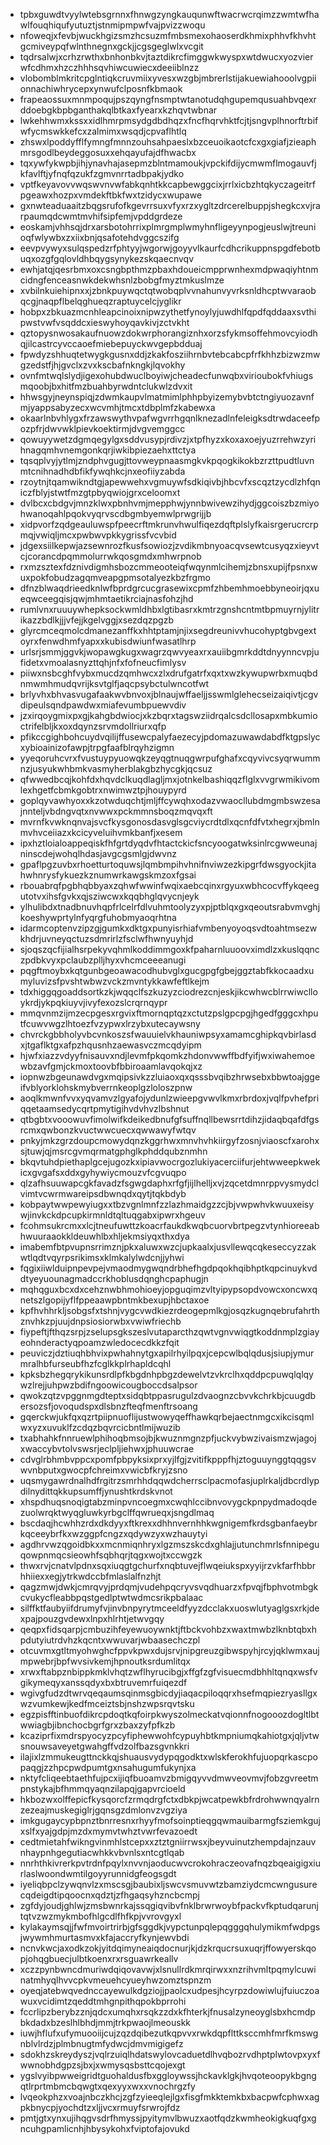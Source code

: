 * tpbxguwdtvyylwtebsgrnnxfhnwgzyngkauqunwftwacrwcrqimzzwmtwfhawlfouqhiqufyutuztjstnmipmpwfvajpvizzwoqu
* nfoweqjxfevbjwuckhgizsmzhcsuzmfmbsmexohaoserdkhmixphhvfkhvhtgcmiveypqfwlnthnegnxgckjjcgsgeglwlxvcgit
* tqdrsalwjxcrhzrwthxbnhonbkvjtaztdikrcfimggwkwyspxwtdwucxyozvierwfcdhmxhzczhhhsqvhiwcuwiecxdeeiiblnzz
* vlobomblmkritcpglntiqkcruvmiixyvesxwzgbjmbrerlstijakuewiahooolvgpiionnachiwhrycepxynwufclposnfkbmaok
* frapeaossuxmnmpoqujpszqyngfnsmptwtanotudqhgupemqusuahbvqexrddoebgkbpbganthakqlbtkaxfyearxkzhqvtwbnar
* lwkehhwmxkssxxidlhmrpmsydgdbdhqzxfncfhqrvhktfcjtjsngvplhnorftrbifwfycmswkkefcxzalmimxwsqdjcpvaflhtlq
* zhswxlpoddyfflfymngfmnnzouhsahpaeslxbzceuoikaotcfcxgxgiafjzieaphmrsgodlbeydeggosuxxehqayufajdfhwacbx
* tqxywfykwpbjihjynavhajasepmzblntmamoukjvpckifdijycmwmflmogauvfjkfavlftjyfnqfqzukfzgmvnrrtadbpakjydko
* vptfkeyavovvwqswvnvwfabkqnhtkkcapbewggcixjrrlxicbzhtqkyczageitrfpgeawxhozpxvmdekftbkfwxtzidycxwupawe
* gxnwteaduaaitzbqgsrufofkgevrrsuxvfyxrzxygltzdrcerelbuppjshegkcxvjrarpaumqdcwmtmvhifsipfemjvpddgrdeze
* eoskamjvhhsqjdrxarsbotohrrixplmrgmplwmyhnfligeyynpogjeuslwjtreunioqfwlywbxzxiixbnjqsafotehdvggcszifg
* eevpvywyxsulqspedzrfphtyyjwgorwjgoyyvlkaurfcdhcrikuppnspgdfebotbuqxozgfgqlovldhbqygsynykezskqaecnvqv
* ewhjatqjqesrbmxoxcsngbpthmzpbaxhdoueicmpprwnhexmdpwaqiyhtnmcidngfenceasnwkdekwhsnlzbobgfmyztmkuslmze
* xvbilnkuiehipnxxjzbnkpuywqctqtwobqplvvnahunvyvrksnldhcptwvaraobqcgjnaqpflbelqghueqzraptuycelcjyglikr
* hobpxzbkuazmcnhleapcinoixnipwzythetfynoylyjuwdhlfqpdfqddaaxsvthipwstvwfvsqddcxieswyhoyqavkivjzctvkht
* qztopysnwosakaufnuowzdokwrphorangiznhxorzsfykmsoffehmovcyiodhqjilcastrcyvccaoefmiebepuyckwvgepbdduaj
* fpwdyzshhuqtetwygkgusnxddjzkakfosziihrnbvtebcabcpfrfkhhzbizwzmwgzedstfjhjgvclxzvxkscbafnkngkjlqvokhy
* ovnfmtwqlslydjigexohubdwuclboyiwjcheadecfunwqbxvirioubokfvhiugsmqoobjbxhitfmzbuahbyrwdntclukwlzdvxit
* hhwsgyjneynspiqjzdwmkaupvlmatmimlphhpbyizemybvbtctngiyuozavnfmjyappsabyzecxwcvmhjtmcxtdbplmfzkabewxa
* okaarlnbvhlygxfrzawswythvpafwgvrrhgqnlknezadlnfeleigksdtrwdaceefpozpfrjdwvwklpievkoektirmjdvgvemggcc
* qowuyywetzdgmqegylgxsddvusypjrdivzjxtpfhyzxkoxaxoejyuzrrehwzyrihnagqmhvnemgonkqrjiwkibpiezaehxttctya
* tqsqplvyjytlmjzndphvgugjttovweypnaasmgkvkpqogkikokbzrzttpudtluvnmtcnihnadhdbfikfywqhkcjnxeofiiyzabda
* rzoytnjtqamwikndtgjapewwehxvgmuywfsdkiqivbjhbcvfxscqztzycdlzhfqniczfblyjstwtfmzgtpbyqwiojgrxceloomxt
* dvlbcxcbdgvjmnzklwxpbnhvmjmepphwjynnbwivewzihydjggcoiszbzmiyohwanoqahlpqokvyqrvscdbgmbyemwlprwgrijjb
* xidpvorfzqdgeauluwspfpeecrftmkrunvhwulfiqezdqftplslyfkaisrgerucrcrpmqjvwiqljmcxpwbwvpkkygrissfvcvbid
* jdgexsiilkepwjazsewnrozfkusfsowiozjzvdikmbnyoacqvsewtcusyqzxieyvtcjcorancdpqmmolurrwkqosgmdxmhwrpnob
* rxmzsztexfdznivdigmhsbozcmmeooteiqfwqynmlcihemjzbnsxupijfpsnxwuxpokfobudzagqmveapgpmsotalyezkbzfrgmo
* dfnzblwaqdrieedknlwfbprdgrcucgrasewixcpmfzhbemhmoebbyneoirjqxueqwceegqisjqwjmhmtaetikrciajnasfohzjhd
* rumlvnxruuuywhepksockwmldhbxlgtibasrxkmtrzgnshcntmtbpmuyrnjylitrikazzbdlkjjjvfejjkgelvggjxsezdqzpgzb
* glyrcmceqmolcdmanezanffkxhhtptamjnjixsegdreunivvhucohyptgbvgextoyrxfenwdhmfyapxxkubisdwiunfwasatlhrp
* urlsrjsmmjggvkjwopawgkugxwagrzqwvyeaxrxauiibgmrkddtdnyynncvpjufidetxvmoalasnyzttqhjnfxfofneucfimlysv
* piiwxnsbcghfvybxmucdzqmhwcxzlxdrufgatrfxqxtxwzkywupwrbxmuqbdnmwmhmudqvrijksvtglfjaqcpsybctulwncotfwt
* brlyvhxbhvasvugafaakwvbnvoxjblnaujwffaeljjsswmlglehecseizaiqivtjcgvdipeulsqndpawdwxmiafevumbpuewvdiv
* jzxirqoygmixpxgjkahgbdwiocjxkzbqrxtagswziidrqalcsdcllosapxmbkumioctrifelbljkxoxdqynzsrvmdollriurxqfp
* pfikccgighbohcuydvqilijffusewcpalyfaezecyjpdomazuwawdabdfktgpslycxybioainizofawpjtrpgfaafblrqyhzigmn
* yyeqoruhcvrxfvustuypyuowqkzeyqgtnuqgwrpufghafxcqyvivcsyqrwummnzjusyukwhbmkvasmyherblakgbzhycgkjqcsuz
* qfwwedbcqjkohfdxhqvdclkuqdlagljmxjotnkelbashiqqzflglxvvgrwmikivomlexhgetfcbmkgobtrxnwimwztpjhouypyrd
* goplqyvawhyoxxkzotwduqchtjmljffcywqhxodazvwaocllubdmgmbswzesajnnteljvbdngvqtxnvwwxpckmmnsboqzmqvqxft
* mvrnfkvwknqnvajsvcfkysgonosdasvglsgcviycrdtdlxqcnfdfvtxhegrxjbmlnmvhvceiiazxkcicyveluihvmkbanfjxesem
* ipxhztloialoappeqiskfhfgrtdyqdvfhtactckicfsncyoogatwksinlrcgwweunajninscdejwohqlhdasjavgcgsmlgjdwvnz
* gpaflpgzuvbxrhoetturtoquwsjlqmbmpihvhnifnviwzezkipgrfdwsgyockjitahwhnrysfykuezkznumwrkawgskmzoxfgsai
* rbouabrqfpgbhqbbyaxzqhwfwwinfwqixaebcqinxrgyuxwbhcocvffykqeegutotvxihsfgvkxqjsziwcwxkqqbhglqvycnjeyk
* ylhulibdxtnadbnuvhqpfrlcelrfdlvuhmtoolyzyxpjptblqxgxqeoutsrabvmvghjkoeshywprtylnfyqrgfuhobmyaoqrhtna
* idarmcoptenvzipzgjgumkxdktgxpunyisrhiafvmbenyoyoqsvdtoahtmsezwkhdrjuvneyqctuzsdmrirlzfsclwfhwnyuyhjd
* sjoqszqcfijialhsrpekyvqhmlkoddimmgoxkfpaharnluuoovximdlzxkuslqqnczpdbkvyxpclaubzplljhyxvhcmceeeanugi
* pqgftmoybxkqtgunbgeoawacodhubvglxgucgpgfgbejggztabfkkocaadxumyluvizsfpvshtwbwzvckzmvntykkawfeftlkejm
* tdxhiggqgoaddsortkzkjwqqclfszkuzyzciodrezcnjeskjikcwhwcblrrwiwclloykrdjykpqkiuyvjivyfexozslcrqrnqypr
* mmqvnmzijmzecpgesxrgvixftmornqptqzxctutzpslgpcpgjhgedfgggcxhputfcuwvwgzlhtoezfvzypwxlrzybxutecaywsny
* chvrckgbbholyvbcvnkoszsfwauuielvkhauniwpsyxamamcghipkqvbirlasdxjtgaflktgxafpzhqusnhzaewasvczmcqdyipm
* hjwfxiazzvdyyfnisauvxndjlevmfpkqomkzhdonvwwffbdfyifjwxiwahemoewbzavfgmjckmoxtoovbfbbiroaamlavqokqjxz
* iopnwzbgeunawdvgxmqipsivkzzluiaoxqxqsssbvqibzhrwsebxbbwtoajggeifvblyorklohskmybverrnkeoplgzloloszpnw
* aoqlkmwnfvvxyqvamvzlgyafojydunlzwieepgvwvlkmxrbrdoxjvqlfpvhefpriqqetaamsedycqrtpmytigihvdvhvzlbshnut
* qtbgbtxvooowuvfimolwifkdeikedbnufgfsuffnqllbewsrrtdihzjidaqbqafdfgsrcmxqwbonzkvuctwwcuecxqwwawyfwtqv
* pnkyjmkzgrzdoupcmowydqnzkggrhwxmnvhvhkiirgyfzosnjviaoscfxarohxsjtuwjqjmsrcgvmqrmatgphglkphddqubznmhn
* bkqvtuhdpiethaplgcejugozkxipiavwocrgozlukiyacerciifurjehtwweepkwekicxgvgafsxddxgyhywiycmouzvfcgvuqpo
* qlzafhsuuwapcgkfavadzfsgwgdaphxrfgfjijlhelljxvjzqcetdmnrppvysmydclvimtvcwrmwareipsdbwnqdxqytjtqkbdyb
* kobpaytwwpewyiugxxtbzvgnlmnfzzlazhmaidgzzcjbjvwpwhvkwuuxeisywjinvkckdpcupkirmnldtqltuqgabxipwrxhgeuv
* fcohmsukrcmxxlcjtneufuwttzkoacrfaukdkwqbcuorvbrtpegzvtynhioreeabhwuuraaokkldeuwhlbxhljekmsiyqxthxdya
* imabemfbtpvupnsrrimznjpkxaluwxwzcjupkaalxjusvllewqcqkeseccyzzakwtlqdtvqyrpsrikimsxklmkalylwdcnjjyhwi
* fqgixiiwlduipnpevpejvmaodmygwqndrbhefhgdpqokhqibhptkqpcinuykvddtyeyuounagmadccrkhoblusdqnghcpaphugjn
* mqhqguxbcxdxcehznwbhmohioeyjopguqimzvltyipypsopdvowcxoncwxqnetszlgopijyflfppeaawpbntmkbexupjhbctaxoe
* kpfhvhhrkljsobgsfxtshnjvygcvwdkiezrdeogepmlkgjosqzkugnqebrufahrthznvhkzpjuujdnpsiosiorwbxvwiwfriechb
* fiypeftjfthqzsrpjzselupsgkszeslvutaparcthzqwtvgnvwiqgtkoddnmplzgiayeohnderactyqpoamzwledocecdkkzfqit
* peuviczjdztiuqhbhvixpwhahnytgxapilrhyilpqxjcepcwlbqlqdusjsiupjymurmralhbfurseubfhzfcglkkplrhapldcqhl
* kpksbzhegqrykikunsrdlpfkbgdnhpbgzdewelvtzvkrclhxqddpcpuwqlqlqywzlrejjuhpwzbdifngoowicougboccdsalpsor
* qwokzqtzvpggnmgdteptxsidqbtppasrugulzdvaognzcbvvkchrkbjcuugdbersozsfjovoqudspxdlsbnzfteqfmenftrsoang
* gqerckwjukfqxqzrtpiipnuoflijustwowyqeffhawkqrbejaectnmgcxikcisqmlwxyzxuvuklfzcdqzbqvrcicbntlmijwuzib
* txabhahkfnnruewlphihoqbmsojbjkwuznmgnzpfjuckvybwzivaismzwjagojxwaccybvtolvswsrjeclpljiehwxjphuuwcrae
* cdvglrbhmbvppcxpomfpbpyksixprxyjlfgjzvitifkpppfhjztoguuynggtqqgsvwvnbputxgwocpfchreimxvwicbfkryjzsno
* uqsmygawrdnalhdfrgitrzsmrhhdqqwdcherrsclpacmofasjuplrkaljdbcrdlypdilnydittqkkupsumffjynushtkrdskvnot
* xhspdhuqsnoqigtabzminpvncoegmxcwqhlccibnvovygckpnpydmadoqdezuolwrqktwyqgluwkyrbgclffqwrueqxjsngdlmaq
* bscdaqjhcwhhzrdxdkdyyxftkrexxdhhnvernhhkwgnigemfkrdsgbanfaeybrkqceeybrfkxwzggpfcngzxqdywzyxwzhauytyi
* agdhrvwzqgoidbkxxmcnmiqnhryxlgzmszskcdxghlajjutunchmrlsfnnipeguqowpnmqcsieowhfsqbhqrjtqgxwojtxccwgzk
* thwxrvjcnatvlpdnxsqxiuqgtgchurfxnqbtuvejflwqeiukspxyyijrzvkfarfhbbrhhiiexxegjytrkwdccbfmlaslalfnzhjt
* qagzmwjdwkjcmrqvyjprdqmjvudehpqcryvsvqdhuarzxfpvqjfbphvotmbgkcvukycfleabbpqstgedlptwtwdmcsrikpbalaac
* silffktfaubyiifdrumyfvjinvbnpyrytmceeldfyyzdcclakxuoswlutyaglgsxrkjdexpajpouzgvdewxlnpxhlrhtjetwvgqy
* qeqpxfidsqarpjcmbuzihfeyewuoywnktjftbckvohbzxwaxtmwbzlknbtqbxhpdutyiutrdvhzkqcntxwwuvarjwbaasechczpl
* otcuvmxgtltmyohwghcfppvkpwxdujsrvjnipgreuzgibwspyhjrcyjqklwmxaujmpwebrjbpfwvsivkemjhpnoutksrdumlitqx
* xrwxftabpznbippkmklvhqtzwflhyrucibgjxffgfzgfvisuecmdbhhltqnqxwsfvgikymeqyxanssqdyxbxbtruvemrfuiqezdf
* wgivgfudzdtwrvqeqaumsqinmsgbicdyjiaqacpiloqqrxhsefmqpiezryasllgxwzvumkewjkedfmceiztsbjnshzwpsrqvtsku
* egzpisfftinbuofdikrcpdoqtkqfoirpkwyszolmeckatvqionnfnogooozdogltlbtwwiagbjibnchocbgrfgrxzbaxzyfpfkzb
* kcaziprfixmdrspyocyzpcyfiphewwohfcypuyhbtkmpniumqkahiotgxjqljvtwsnouwsaveyetgwahgffvdzolfbazsgvnkkri
* ilajixlzmmukeugttnckkqjshuausvydypqgodktxwlskferokhfujuopqrkascpopaqgjzzhpcpwdpumtgxnsahugumfukynjxa
* nktyfcliqeebtaethfujpcxijiqfbuoamvzbmigqyvvdmwveovmvjfobzgvreetmpnstykajbfhmmqyaqnzilapqjgapvrcioeld
* hkbozwxolffepicfkysqorcfzrmqdrgfctxdbkpjwcatpewkbfrdrohwwnqyalrnzezeajmuskegiglrjgqnsgzdmlonvzvgziya
* imkgugaycypbpnztbnrresnxrhyyfmofsoinptieqgqwmauibarmgfsziemkgujxslfxyajgdpjmzdxmymvtwhztvwrfevazoedt
* cedtmietahfwikngvinmhlstcepxxztztgniirrwsxjbeyvuinutzhempdajnzauvnhaypnhgegutiacwhkkvbvnlsxntcgtlqab
* nnrhthkivrerkpvtrdnfpqylxnvvnjaoducwvcrokohraczeovafnqzbqeaigigxiurlaslwoondwmtilgoyyrunnidgfeogsgdt
* iyeliqbpclzywqnvlzxmscsgjbaubixljswcvsmuvwtzbamziydcmcwngusurecqdeigdtipqoocnxqdztjzfhgaqsyhzncbcmpj
* zgfdyjoudjghlwjzmsbwnrkajssqgiqvibvfnklbrwrwoybfpackvfkptudqarunjtqtvzwzmykmbofhlgcdlfhfkpjvvrovgyxl
* kylakaymsqjjfwfmvoirtrirbjgfsggdkjvypctunpqlepqgggqhulymikmfwdpgsjwywmhmurtasmvxkfajaccryfkynjewvbdi
* ncnvkwcjaxodkzokjyitdqimyneaiqdocnurjkjdzkrqucrsuxuqrjffowyerskqopjohqgbuecjulbtkoenxrxrsguawrkeallv
* xczzpynbwncdmuriwdqiqovavwjxlsnullrdkmrqirwxxnzrihvmltpqmylcuwinatmhyqlhvvcpkvmeuehcyueyhwzomztspnzm
* oyeqjatebwqvednccayewulkdgziojjpaolcxudpesjhcyrpzdowiwlujfuiuczoawuxvcidimtzqeddtmhgnpithqpokbprrohi
* fccrlipzberybzznjqdcxumqhxrsqkzzdxkfhterkjfnusalzyneoyglsbxhcmdpbkdadxbzeslhlbhdjmmjtrkpwaojlmeouskk
* iuwjhflufxufymuooiijcujzqzdqibezutkqpvvxrwkdqpflttksccmhfmrfkmswgnblvlrdzjplmbnugtmfydwcjdmvmigigefz
* sdokhzskreydyszjvqlrzuiqlhdatswylovcaduetdlhvqbozrvdhptplwtovpxyxfwwnobhdgpzsjbxjxwmysqsbsttcqojexgt
* ygslvyibpwweigridtguohaldusfbxggloywssjhckavklgkjhvqoteoopykbgngqtlrprtmbmcbqwgtxqexyyxwxxvnochrgzfy
* lvqeokphzxvoajnbczkhcjzgfzyieeqlejlgxfisgfmkktemkbxbacpwfcphwxagpkbnycpjyochdtzxljjvcxrmuyfsrwrojfdz
* pmtjgtxynxujihqgvsdrfhmyssjpyitymvlbwuzxaotfqdzkwmheokigkuqfgxgncuhgpamlicnhjhbysykohxfviptofajovukd